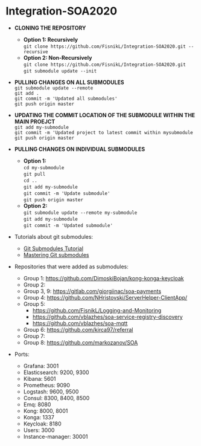 # Integration-SOA2020

- **CLONING THE REPOSITORY**  
  - **Option 1: Recursively**  
```git clone https://github.com/FisnikL/Integration-SOA2020.git --recursive```
  - **Option 2: Non-Recursively**  
```git clone https://github.com/FisnikL/Integration-SOA2020.git```  
```git submodule update --init```

- **PULLING CHANGES ON ALL SUBMODULES**   
```git submodule update --remote```  
```git add .```  
```git commit -m 'Updated all submodules'```  
```git push origin master```  


- **UPDATING THE COMMIT LOCATION OF THE SUBMODULE WITHIN THE MAIN PROEJCT**  
```git add my-submodule```  
```git commit -m 'Updated project to latest commit within mysubmodule```  
```git push origin master```  

- **PULLING CHANGES ON INDIVIDUAL SUBMODULES**  
  - **Option 1:**  
```cd my-submodule```  
```git pull```    
```cd ..```  
```git add my-submodule```  
```git commit -m 'Update submodule'```  
```git push origin master```  
  - **Option 2:**  
```git submodule update --remote my-submodule```  
```git add my-submodule```  
```git commit -m 'Updated submodule'``` 

- Tutorials about git submodules:
  - [Git Submodules Tutorial](https://www.youtube.com/watch?v=2klnjI2TrKc)
  - [Mastering Git submodules](https://medium.com/@porteneuve/mastering-git-submodules-34c65e940407)
  
- Repositories that were added as submodules:
  - Group 1: https://github.com/DimoskiBojan/kong-konga-keycloak
  - Group 2: 
  - Group 3, 9: https://gitlab.com/gjorgjinac/soa-payments
  - Group 4: https://github.com/NHristovski/ServerHelper-ClientApp/
  - Group 5: 
    - https://github.com/FisnikL/Logging-and-Monitoring
    - https://github.com/vblazhes/soa-service-registry-discovery
    - https://github.com/vblazhes/soa-mqtt
  - Group 6: https://github.com/kirca97/referral
  - Group 7:  
  - Group 8: https://github.com/markozanov/SOA

- Ports:
  - Grafana: 3001
  - Elasticsearch: 9200, 9300
  - Kibana: 5601
  - Prometheus: 9090
  - Logstash: 9600, 9500
  - Consul: 8300, 8400, 8500
  - Emq: 8080
  - Kong: 8000, 8001
  - Konga: 1337
  - Keycloak: 8180
  - Users: 3000
  - Instance-manager: 30001
